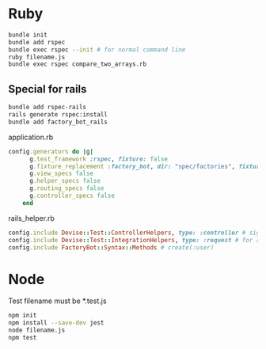 # Ruby
```bash
bundle init
bundle add rspec
bundle exec rspec --init # for normal command line 
ruby filename.js
bundle exec rspec compare_two_arrays.rb
```
## Special for rails
```bash
bundle add rspec-rails
rails generate rspec:install 
bundle add factory_bot_rails
```
application.rb
```ruby 
config.generators do |g|
      g.test_framework :rspec, fixture: false
      g.fixture_replacement :factory_bot, dir: "spec/factories", fixture: false
      g.view_specs false
      g.helper_specs false
      g.routing_specs false
      g.controller_specs false
    end
```
rails_helper.rb
```ruby
config.include Devise::Test::ControllerHelpers, type: :controller # sign_in(user)
config.include Devise::Test::IntegrationHelpers, type: :request # for request specs
config.include FactoryBot::Syntax::Methods # create(:user)
```
# Node
Test filename must be *.test.js
```bash
npm init
npm install --save-dev jest
node filename.js
npm test 
```

